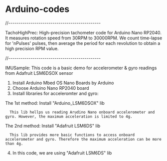 # Arduino-codes
//----------------------------------------------

TachoHighPrec: 
High-precision tachometer code for Arduino Nano RP2040. 
It measures rotation speed from 30RPM to 30000RPM. 
We count time-lapse for 'nPulses' pulses, then average the 
period for each revolution to obtain a high precision RPM value. 

//----------------------------------------------

IMUSample: 
This code is a basic demo for accelerometer & gyro readings from Adafruit
LSM6DSOX sensor
1. Install Arduino Mbed OS Nano Boards by Arduino
2. Choose Arduino Nano RP2040 board
3. Install libraries for acceleromter and gyro: 

  The 1st method: Install "Arduino_LSM6DSOX" lib
  
      This lib hellps us reading Arudino Nano onboard accelerometer and gyro. However, the maximum acceleration is limited to 4g. 
  
  The 2nd method: Install "Adafruit LSM6DS" lib
  
      This lib provides more basic functions to access onboard accelerometer and gyro. Therefore the maximum acceleration can be more than 4g. 
  
4. In this code, we are using "Adafruit LSM6DS" lib
